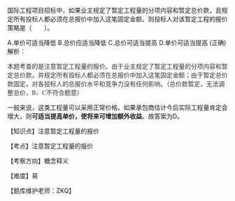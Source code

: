 <p>国际工程项目招标中，如果业主规定了暂定工程量的分项内容和暂定总价款，且规定所有投标人都必须在总报价中加入这笔固定金额。则投标人对该暂定工程的报价策略是（　　）。</p>
A.单价可适当降低
B.总价应适当降低
C.总价可适当提高
D.单价可适当提高  (正确)
解析：<p><span style="color: #333333; font-family: 微软雅黑, 黑体; text-indent: 32px;">本题考查的是注意暂定工程量的报价。由于业主规定了暂定工程量的分项内容和暂定总价款，并规定所有投标人都必须在总报价中加入这笔固定金额；由于暂定总价款固定，对各投标人的总报价水平和竞争力没有任何影响。（总价款暂定，无法调整总价，B、C不符合题意）</span></p><p>一般来说，这类工程量可以采用正常价格。如果承包商估计今后实际工程量肯定会增大，则<strong>可适当提高单价，使将来可增加额外收益</strong>。故答案为D。</p><p>【知识点】注意暂定工程量的报价</p><p>【考点】注意暂定工程量的报价</p><p>【考察方向】概念释义</p><p>【难度】易</p><p>【题库维护老师：ZKQ】</p>
